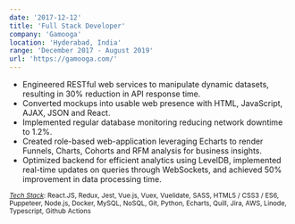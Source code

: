 ```yaml
---
date: '2017-12-12'
title: 'Full Stack Developer'
company: 'Gamooga'
location: 'Hyderabad, India'
range: 'December 2017 - August 2019'
url: 'https://gamooga.com/'
---
```


- Engineered RESTful web services to manipulate dynamic datasets, resulting in 30% reduction in API response time.
- Converted mockups into usable web presence with HTML, JavaScript, AJAX, JSON and React.
- Implemented regular database monitoring reducing network downtime to 1.2%.
- Created role-based web-application leveraging Echarts to render Funnels, Charts, Cohorts and RFM analysis for business insights.
- Optimized backend for efficient analytics using LevelDB, implemented real-time updates on queries through WebSockets, and achieved 50% improvement in data processing time.

<small>
    <ins><i>Tech Stack</i></ins>: React.JS, Redux, Jest, Vue.js, Vuex, Vuelidate, SASS, HTML5 / CSS3 / ES6, Puppeteer, Node.js, Docker, MySQL, NoSQL, Git, Python, Echarts, Quill, Jira, AWS, Linode, Typescript, Github Actions
</small>
